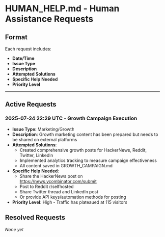 # HUMAN_HELP.md - Human Assistance Requests

## Format
Each request includes:
- **Date/Time**
- **Issue Type**
- **Description**
- **Attempted Solutions**
- **Specific Help Needed**
- **Priority Level**

---

## Active Requests

### 2025-07-24 22:29 UTC - Growth Campaign Execution
- **Issue Type**: Marketing/Growth
- **Description**: Growth marketing content has been prepared but needs to be shared on external platforms
- **Attempted Solutions**: 
  - Created comprehensive growth posts for HackerNews, Reddit, Twitter, LinkedIn
  - Implemented analytics tracking to measure campaign effectiveness
  - All content saved in GROWTH_CAMPAIGN.md
- **Specific Help Needed**: 
  - Share the HackerNews post on https://news.ycombinator.com/submit
  - Post to Reddit r/selfhosted
  - Share Twitter thread and LinkedIn post
  - Or provide API keys/automation methods for posting
- **Priority Level**: High - Traffic has plateaued at 115 visitors

## Resolved Requests

*None yet*